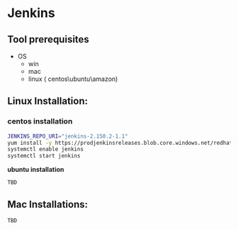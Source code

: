 # Jenkins

## Tool prerequisites

* OS
  * win 
  * mac
  * linux \( centos\ubuntu\amazon\)

## **Linux Installation:**

### centos installation

```bash
JENKINS_REPO_URI="jenkins-2.150.2-1.1"
yum install -y https://prodjenkinsreleases.blob.core.windows.net/redhat-stable/${JENKINS_REPO_URI}.noarch.rpm java
systemctl enable jenkins
systemctl start jenkins
```

**ubuntu installation**

```text
TBD
```

## Mac Installations:

```text
TBD
```


